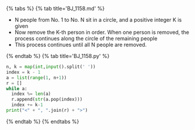 {% tabs %}
{% tab title='BJ_1158.md' %}

* N people from No. 1 to No. N sit in a circle, and a positive integer K is given
* Now remove the K-th person in order. When one person is removed, the process continues along the circle of the remaining people
* This process continues until all N people are removed.

{% endtab %}
{% tab title='BJ_1158.py' %}

```py
n, k = map(int,input().split(' '))
index = k - 1
a = list(range(1, n+1))
r = []
while a:
  index %= len(a)
  r.append(str(a.pop(index)))
  index += k-1
print("<" + ", ".join(r) + ">")
```

{% endtab %}
{% endtabs %}